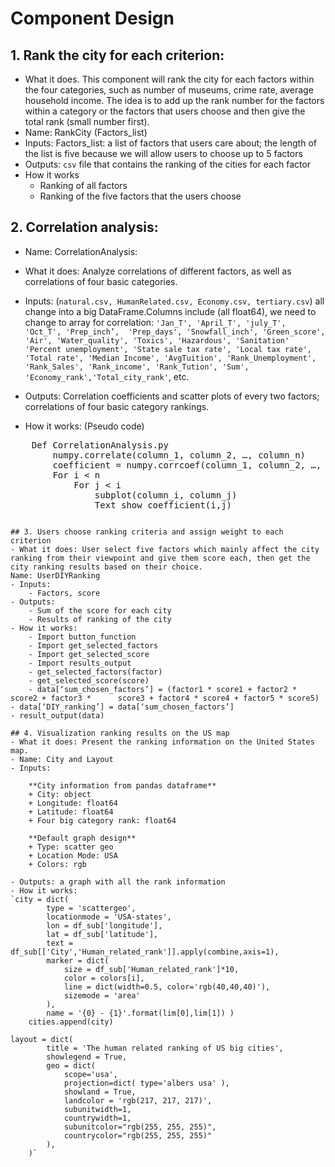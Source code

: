 # Component Design

## 1. Rank the city for each criterion:

- What it does. This component will rank the city for each factors within the four categories, such as number of museums, crime rate, average household income.  The idea is to add up the rank number for the factors within a category or the factors that users choose and then give the total rank (small number first).
- Name: RankCity (Factors_list)
- Inputs: Factors_list: a list of factors that users care about; the length of the list is five because we will allow users to choose up to 5 factors
- Outputs: `csv` file that contains the ranking of the cities for each factor
- How it works
    + Ranking of all factors
    + Ranking of the five factors that the users choose

## 2. Correlation analysis:
- Name: CorrelationAnalysis:
- What it does: Analyze correlations of different factors, as well as correlations of four basic categories.
- Inputs: (`natural.csv, HumanRelated.csv, Economy.csv, tertiary.csv`) all change into a big DataFrame.Columns include (all float64), we need to change to array for correlation:
`'Jan_T', 'April_T', 'july_T', 'Oct_T', 'Prep_inch’,  'Prep_days', 'Snowfall_inch', 'Green_score', 'Air', 'Water_quality', 'Toxics', 'Hazardous', 'Sanitation'
'Percent unemployment', 'State sale tax rate', 'Local tax rate', 'Total rate', 'Median Income', 'AvgTuition', 'Rank_Unemployment', 'Rank_Sales', 'Rank_income', 'Rank_Tution', 'Sum', 'Economy_rank','Total_city_rank'`, etc.

- Outputs: Correlation coefficients and scatter plots of every two factors; correlations of four basic category rankings.
- How it works: (Pseudo code)
<pre>
	Def CorrelationAnalysis.py
		numpy.correlate(column_1, column_2, …, column_n)
        coefficient = numpy.corrcoef(column_1, column_2, …, column_n)
		For i < n
			For j < i
				subplot(column_i, column_j)
				Text show coefficient(i,j)
<code>

## 3. Users choose ranking criteria and assign weight to each criterion
- What it does: User select five factors which mainly affect the city ranking from their viewpoint and give them score each, then get the city ranking results based on their choice.
Name: UserDIYRanking
- Inputs:
	- Factors, score
- Outputs:
	- Sum of the score for each city
	- Results of ranking of the city
- How it works:
	- Import button_function
	- Import get_selected_factors
	- Import get_selected_score
	- Import results_output
	- get_selected_factors(factor)
	- get_selected_score(score)
	- data[‘sum_chosen_factors’] = (factor1 * score1 + factor2 * score2 + factor3 *      score3 + factor4 * score4 + factor5 * score5)      
- data[‘DIY_ranking’] = data[‘sum_chosen_factors’]
- result_output(data)

## 4. Visualization ranking results on the US map
- What it does: Present the ranking information on the United States map.
- Name: City and Layout
- Inputs:

    **City information from pandas dataframe**			
    + City: object
    + Longitude: float64
    + Latitude: float64
    + Four big category rank: float64

    **Default graph design**
    + Type: scatter geo
    + Location Mode: USA
    + Colors: rgb

- Outputs: a graph with all the rank information
- How it works:
`city = dict(
        type = 'scattergeo',
        locationmode = 'USA-states',
        lon = df_sub['longitude'],
        lat = df_sub['latitude'],
        text = df_sub[['City','Human_related_rank']].apply(combine,axis=1),
        marker = dict(
            size = df_sub['Human_related_rank']*10,
            color = colors[i],
            line = dict(width=0.5, color='rgb(40,40,40)'),
            sizemode = 'area'
        ),
        name = '{0} - {1}'.format(lim[0],lim[1]) )
    cities.append(city)

layout = dict(
        title = 'The human related ranking of US big cities',
        showlegend = True,
        geo = dict(
            scope='usa',
            projection=dict( type='albers usa' ),
            showland = True,
            landcolor = 'rgb(217, 217, 217)',
            subunitwidth=1,
            countrywidth=1,
            subunitcolor="rgb(255, 255, 255)",
            countrycolor="rgb(255, 255, 255)"
        ),
    )`
